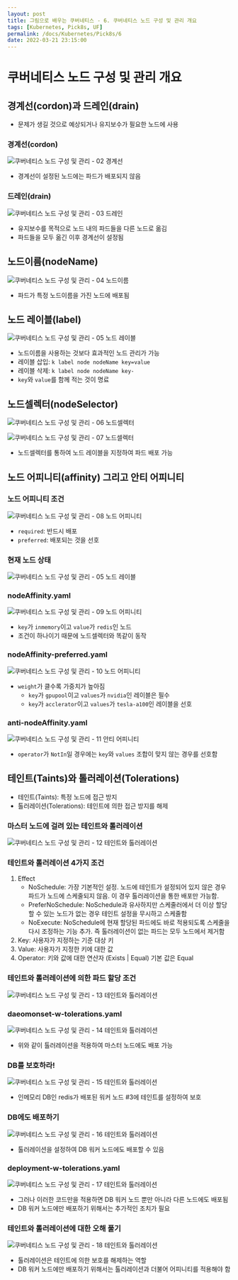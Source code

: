 ```yaml
---
layout: post
title: 그림으로 배우는 쿠버네티스 - 6. 쿠버네티스 노드 구성 및 관리 개요
tags: [Kubernetes, Pick8s, UF]
permalink: /docs/Kubernetes/Pick8s/6
date: 2022-03-21 23:15:00
---
```

# 쿠버네티스 노드 구성 및 관리 개요

## 경계선(cordon)과 드레인(drain)

- 문제가 생길 것으로 예상되거나 유지보수가 필요한 노드에 사용

### 경계선(cordon)

![쿠버네티스 노드 구성 및 관리 - 02  경계선](https://user-images.githubusercontent.com/52024566/159284992-408cd943-1089-41d1-a003-3283a660c8a9.png)
 
- 경계선이 설정된 노드에는 파드가 배포되지 않음
### 드레인(drain)

![쿠버네티스 노드 구성 및 관리 - 03  드레인](https://user-images.githubusercontent.com/52024566/159284996-5ce365c2-37d0-45a3-bf0b-8c4140d55e23.png)

- 유지보수를 목적으로 노드 내의 파드들을 다른 노드로 옮김
- 파드들을 모두 옮긴 이후 경계선이 설정됨
## 노드이름(nodeName)

![쿠버네티스 노드 구성 및 관리 - 04  노드이름](https://user-images.githubusercontent.com/52024566/159284998-10e71dfa-1aee-437a-bc73-03bfcfc98c7e.png "쿠버네티스 노드 구성 및 관리 - 04  노드이름")

- 파드가 특정 노드이름을 가진 노드에 배포됨
## 노드 레이블(label)

![쿠버네티스 노드 구성 및 관리 - 05  노드 레이블](https://user-images.githubusercontent.com/52024566/159285001-a15006a2-f014-45ca-bb37-58762734362f.png)

- 노드이름을 사용하는 것보다 효과적인 노드 관리가 가능
- 레이블 삽입: `k label node nodeName key=value`
- 레이블 삭제: `k label node nodeName key-`
- `key`와 `value`를 함께 적는 것이 명료

## 노드셀렉터(nodeSelector)

![쿠버네티스 노드 구성 및 관리 - 06  노드셀렉터](https://user-images.githubusercontent.com/52024566/159285003-3187cb97-2419-4a9a-96b3-e2d7bce24292.png)

![쿠버네티스 노드 구성 및 관리 - 07  노드셀렉터](https://user-images.githubusercontent.com/52024566/159285004-695a45c7-c1ce-4b0d-bfa4-353bbcc8ac14.png)

- 노드셀렉터를 통하여 노드 레이블을 지정하여 파드 배포 가능

## 노드 어피니티(affinity) 그리고 안티 어피니티

### 노드 어피니티 조건

![쿠버네티스 노드 구성 및 관리 - 08  노드 어피니티](https://user-images.githubusercontent.com/52024566/159507730-cd0677fd-e70e-48ca-a31b-aeac0961be32.png)

- `required`: 반드시 배포
- `preferred`: 배포되는 것을 선호

### 현재 노드 상태

![쿠버네티스 노드 구성 및 관리 - 05  노드 레이블](https://user-images.githubusercontent.com/52024566/159285001-a15006a2-f014-45ca-bb37-58762734362f.png)

### nodeAffinity.yaml

![쿠버네티스 노드 구성 및 관리 - 09  노드 어피니티](https://user-images.githubusercontent.com/52024566/159507741-daeac2d3-a8cd-4fc7-aec7-be94de4444e0.png)

- `key`가 `inmemory`이고 `value`가 `redis`인 노드
- 조건이 하나이기 때문에 노드셀렉터와 똑같이 동작

### nodeAffinity-preferred.yaml

![쿠버네티스 노드 구성 및 관리 - 10  노드 어피니티](https://user-images.githubusercontent.com/52024566/159507742-d1e90549-0736-4376-bd63-47cf63889d7a.png)

- `weight`가 클수록 가중치가 높아짐
    - `key`가 `gpupool`이고 `values`가 `nvidia`인 레이블은 필수
    - `key`가 `acclerator`이고 `values`가 `tesla-a100`인 레이블을 선호

### anti-nodeAffinity.yaml

![쿠버네티스 노드 구성 및 관리 - 11  안티 어피니티](https://user-images.githubusercontent.com/52024566/159511843-da45defa-ded0-4414-a6d1-b7c5cfb7479c.png)


- `operator`가 `NotIn`일 경우에는 `key`와 `values` 조합이 맞지 않는 경우를 선호함

## 테인트(Taints)와 톨러레이션(Tolerations)

- 테인트(Taints): 특정 노드에 접근 방지
- 톨러레이션(Tolerations): 테인트에 의한 접근 방지를 해제

### 마스터 노드에 걸려 있는 테인트와 톨러레이션

![쿠버네티스 노드 구성 및 관리 - 12  테인트와 톨러레이션](https://user-images.githubusercontent.com/52024566/159507747-a6662c52-0ccb-405b-b125-eb8cacbca8de.png)

### 테인트와 톨러레이션 4가지 조건
1. Effect
    - NoSchedule: 가장 기본적인 설정. 노드에 테인트가 설정되어 있지 않은 경우 파드가 노드에 스케줄되지 않음. 이 경우 톨러레이션을 통한 배포만 가능함.
    - PreferNoSchedule: NoSchedule과 유사하지만 스케줄러에서 더 이상 할당할 수 있는 노드가 없는 경우 테인트 설정을 무시하고 스케줄함
    - NoExecute: NoSchedule에 현재 할당된 파드에도 바로 적용되도록 스케줄을 다시 조정하는 기능 추가. 즉 톨러레이션이 없는 파드는 모두 노드에서 제거함
2. Key: 사용자가 지정하는 기준 대상 키
3. Value: 사용자가 지정한 키에 대한 값
4. Operator: 키와 값에 대한 연산자 (Exists | Equal) 기본 값은 Equal

### 테인트와 톨러레이션에 의한 파드 할당 조건

![쿠버네티스 노드 구성 및 관리 - 13  테인트와 톨러레이션](https://user-images.githubusercontent.com/52024566/159507750-805fe10f-1f30-4ae6-ae60-079341440f16.png)

### daeomonset-w-tolerations.yaml

![쿠버네티스 노드 구성 및 관리 - 14  테인트와 톨러레이션](https://user-images.githubusercontent.com/52024566/159507754-9a63d434-e6b6-4e9b-ae5f-f0e12db5110d.png)

- 위와 같이 톨러레이션을 적용하여 마스터 노드에도 배포 가능

### DB를 보호하라!

![쿠버네티스 노드 구성 및 관리 - 15  테인트와 톨러레이션](https://user-images.githubusercontent.com/52024566/159507755-d1b28406-e575-406a-9fed-9ee02816bb09.png)

- 인메모리 DB인 redis가 배포된 워커 노드 \#3에 테인트를 설정하여 보호

### DB에도 배포하기

![쿠버네티스 노드 구성 및 관리 - 16  테인트와 톨러레이션](https://user-images.githubusercontent.com/52024566/159507757-f10e526a-8583-40d6-9251-a174466cbcc9.png)

- 톨러레이션을 설정하여 DB 워커 노드에도 배포할 수 있음

### deployment-w-tolerations.yaml

![쿠버네티스 노드 구성 및 관리 - 17  테인트와 톨러레이션](https://user-images.githubusercontent.com/52024566/159507760-2069beb9-8b47-4074-8d06-5810b5c3f1de.png)

- 그러나 이러한 코드만을 적용하면 DB 워커 노드 뿐만 아니라 다른 노드에도 배포됨
- DB 워커 노드에만 배포하기 위해서는 추가적인 조치가 필요

###  테인트와 톨러레이션에 대한 오해 풀기

![쿠버네티스 노드 구성 및 관리 - 18  테인트와 톨러레이션](https://user-images.githubusercontent.com/52024566/159507763-8fc939d1-8966-41e3-89e6-73271987145b.png)

- 톨러레이션은 테인트에 의한 보호를 해제하는 역할
- DB 워커 노드에만 배포하기 위해서는 톨러레이션과 더불어 어피니티를 적용해야 함